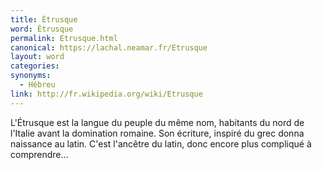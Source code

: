```yaml
---
title: Étrusque
word: Étrusque
permalink: Etrusque.html
canonical: https://lachal.neamar.fr/Etrusque
layout: word
categories:
synonyms:
  - Hébreu
link: http://fr.wikipedia.org/wiki/Etrusque
---
```


L'Étrusque est la langue du peuple du même nom, habitants du nord de l'Italie avant la domination romaine. Son écriture, inspiré du grec donna naissance au latin.
C'est l'ancêtre du latin, donc encore plus compliqué à comprendre…

